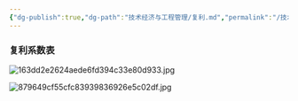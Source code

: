 ```yaml
---
{"dg-publish":true,"dg-path":"技术经济与工程管理/复利.md","permalink":"/技术经济与工程管理/复利/","dgPassFrontmatter":true,"noteIcon":"","created":"2024-05-21T15:20:28.000+08:00","updated":"2025-08-28T21:53:13.068+08:00"}
---
```




### 复利系数表
![163dd2e2624aede6fd394c33e80d933.jpg](/img/user/Functional%20files/Photo%20Resources/163dd2e2624aede6fd394c33e80d933.jpg)

![879649cf55cfc83939836926e5c02df.jpg](/img/user/Functional%20files/Photo%20Resources/879649cf55cfc83939836926e5c02df.jpg)

